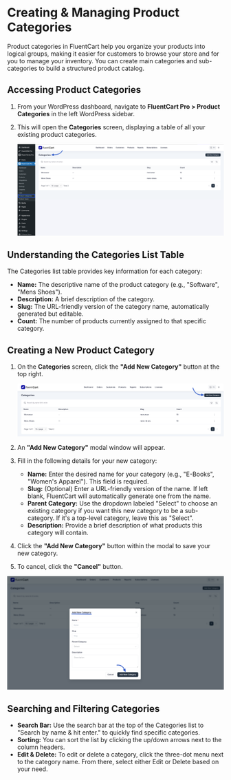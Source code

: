 # Creating & Managing Product Categories

Product categories in FluentCart help you organize your products into logical groups, making it easier for customers to browse your store and for you to manage your inventory. You can create main categories and sub-categories to build a structured product catalog.

## Accessing Product Categories

1.  From your WordPress dashboard, navigate to **FluentCart Pro > Product Categories** in the left WordPress sidebar.
2.  This will open the **Categories** screen, displaying a table of all your existing product categories.

    ![Screenshot of Product Categories List Page](/guide/public/images/product-types-creation/Creating-Managing-Product-Categories/Product-Category-1.png)

## Understanding the Categories List Table

The Categories list table provides key information for each category:

* **Name:** The descriptive name of the product category (e.g., "Software", "Mens Shoes").
* **Description:** A brief description of the category.
* **Slug:** The URL-friendly version of the category name, automatically generated but editable.
* **Count:** The number of products currently assigned to that specific category.

## Creating a New Product Category

1.  On the **Categories** screen, click the **"Add New Category"** button at the top right.

    ![Screenshot of Add New Category Button](/guide/public/images/product-types-creation/Creating-Managing-Product-Categories/Product-Category-2.png) 

2.  An **"Add New Category"** modal window will appear.

   

3.  Fill in the following details for your new category:
    * **Name:** Enter the desired name for your category (e.g., "E-Books", "Women's Apparel"). This field is required.
    * **Slug:** (Optional) Enter a URL-friendly version of the name. If left blank, FluentCart will automatically generate one from the name.
    * **Parent Category:** Use the dropdown labeled "Select" to choose an existing category if you want this new category to be a sub-category. If it's a top-level category, leave this as "Select".
    * **Description:** Provide a brief description of what products this category will contain.

4.  Click the **"Add New Category"** button within the modal to save your new category.
5.  To cancel, click the **"Cancel"** button.

 ![Screenshot of Add New Category Modal](/guide/public/images/product-types-creation/Creating-Managing-Product-Categories/Product-Category-3.png)

## Searching and Filtering Categories

* **Search Bar:** Use the search bar at the top of the Categories list to "Search by name & hit enter." to quickly find specific categories.
* **Sorting:** You can sort the list by clicking the up/down arrows next to the column headers. 
* **Edit & Delete:** To edit or delete a category, click the three-dot menu next to the category name. From there, select either Edit or Delete based on your need. 
